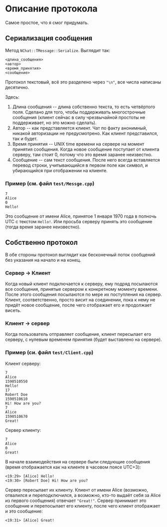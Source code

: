 # Описание протокола

Самое простое, что я смог придумать.

## Сериализация сообщения

Метод `NChat::TMessage::Serialize`.
Выглядит так:

```
<длина_сообщения>
<автор>
<время_принятия>
<сообщение>
```

Протокол текстовый, всё это разделено через `"\n"`, все числа написаны десятично.

Здесь:

1. Длина сообщения -- длина собственно текста, то есть четвёртого поля. Сделано для того, чтобы поддерживать многострочные сообщения (клиент сейчас в силу чрезвычайной простоты не поддерживает, но это можно сделать).
1. Автор -- как представляется клиент. Чат по факту анонимный, никакой авторизации не предусмотрено. Как клиент представился, так и будет.
1. Время принятия -- UNIX time времени на сервере на момент принятия сообщения. Когда новое сообщение поступает от клиента серверу, там стоит 0, потому что это время заранее неизвестно.
1. Сообщение -- сам текст сообщения. После него всегда вставляется перевод строки, учитывающийся в первом поле как символ, и убирающийся при отображении на клиенте.

### Пример (см. файл `test/Messge.cpp`)

```
7
Alice
0
Hello!
```

Это сообщение от имени Alice, принятое 1 января 1970 года в полночь UTC с текстом `Hello!`. Или просьба серверу принять это сообщение (тогда время заранее неизвестно).

## Собственно протокол

В обе стороны протокол выглядит как бесконечный поток сообщений без указания на начало и на конец.

### Сервер -> Клиент

Когда новый клиент подключается к серверу, ему подряд посылаются все сообщения, принятые сервером к конкретному моменту времени. После этого сообщения посылаются по мере их поступления на сервер. Клиент, соответственно, просто висит на соединении, пока к нему не придёт новое сообщение, после чего отображает его и продолжает висеть.

### Клиент -> сервер

Когда пользователь отправляет сообщение, клиент пересылает его серверу, с нулевым временем принятия (будет выставлено на сервере).

### Пример (си. файл `test/Client.cpp`)

Клиент серверу:

```
7
Alice
1590510550
Hello!
17
Robert Doe
1590510610
Hi! How are you?
7
Alice
1590510670
Great!
```

Сервер клиенту:

```
7
Alice
0
Great!
```

В начале взаимодействия на сервере были следующие сообщения (время отображается как на клиенте в часовом поясе UTC+3):

```
<19:29> [Alice] Hello!
<19:30> [Robert Doe] Hi! How are you?
```

Сервер пересылает их клиенту. Клиент от имени Alice (возможно, отвалился и переподключился, а возможно, кто-то выдаёт себя за Alice из первого сообщения) отвечает `"Great!"`.
Сервер принимает это сообщение и перепосылает его клиенту, после чего клиент отображает и это сообщение:


```
<19:31> [Alice] Great!
```
